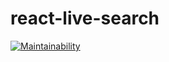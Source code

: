 # react-live-search
[![Maintainability](https://api.codeclimate.com/v1/badges/0456c546390023024e3d/maintainability)](https://codeclimate.com/github/Njunge11/react-live-search/maintainability)

